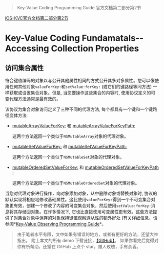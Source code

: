 > Key-Value Coding Programming Guide 官方文档第二部分第2节


[iOS-KVC官方文档第二部分第2节](https://developer.apple.com/library/archive/documentation/Cocoa/Conceptual/KeyValueCoding/AccessingCollectionProperties.html#//apple_ref/doc/uid/10000107i-CH4-SW1)

# Key-Value Coding Fundamatals--Accessing Collection Properties

## 访问集合属性

符合键值编码的对象以与公开其他属性相同的方式公开其多对多属性。您可以像使用任何其他对象`valueForKey:`和`setValue:forKey:` (或它们的键路径等同方法) 一样获取或设置集合对象。但是, 当您要操作这些集合的内容时, 使用协议定义的可变代理方法通常是最有效的。

该协议为集合对象访问定义了三种不同的代理方法, 每个都具有一个键和一个键路径变体方法:

*   [mutableArrayValueForKey:](https://developer.apple.com/documentation/objectivec/nsobject/1416339-mutablearrayvalueforkey) 和 [mutableArrayValueForKeyPath:](https://developer.apple.com/documentation/objectivec/nsobject/1414937-mutablearrayvalueforkeypath)

    这两个方法返回一个类似于`NSMutableArray`对象的代理对象。

*   [mutableSetValueForKey:](https://developer.apple.com/documentation/objectivec/nsobject/1415105-mutablesetvalueforkey) 和 [mutableSetValueForKeyPath:](https://developer.apple.com/documentation/objectivec/nsobject/1408115-mutablesetvalue)


    这两个方法返回一个类似于`NSMutableSet`对象的代理对象。

*   [mutableOrderedSetValueForKey:](https://developer.apple.com/documentation/objectivec/nsobject/1415479-mutableorderedsetvalue) 和 [mutableOrderedSetValueForKeyPath:](https://developer.apple.com/documentation/objectivec/nsobject/1407188-mutableorderedsetvalue)


    这两个方法返回一个类似于`NSMutableOrderedSet`对象的代理对象。

当您对代理对象进行操作，向对象添加对象，从中删除对象或替换对象时, 协议的默认实现将相应地修改基础属性。这比使用`valueForKey:`得到一个不可变集合对象更有效，创建一个修改了内容的可变集合对象，然后使用`setValue:forKey:`消息将其存储回对象。在许多情况下, 它也比直接使用可变属性更有效。这些方法提供了对集合对象中保存的对象保持键值观察遵从性的额外好处 (有关详细信息，请参阅*[Key-Value Observing Programming Guide](https://developer.apple.com/library/archive/documentation/Cocoa/Conceptual/KeyValueObserving/KeyValueObserving.html#//apple_ref/doc/uid/10000177i)*。

 > 由于笔者水平有限，文中如果有错误的地方，或者有更好的方法，还望大神指出。
附上本文的所有 demo 下载链接，[【GitHub】]()。
如果你看完后觉得对你有所帮助，还望在 GitHub 上点个 star。赠人玫瑰，手有余香。
